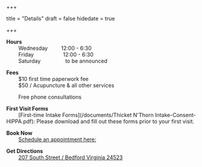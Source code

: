 +++

title = "Details"
draft = false
hidedate = true

+++

**Hours**  
&emsp;&emsp; Wednesday &emsp;&emsp;  12:00 - 6:30  
&emsp;&emsp; Friday  &emsp;&emsp;&emsp;&emsp;&emsp;  12:00 - 6:30  
&emsp;&emsp; Saturday &nbsp;&nbsp;&nbsp;&nbsp;&emsp;&emsp;&emsp;  to be announced  

**​​Fees**  
&emsp;&emsp; $10 first time paperwork fee  
&emsp;&emsp; $50 / Acupuncture & all other services </p>
&emsp;&emsp; Free phone consultations  

**First Visit Forms**  
&emsp;&emsp; [First-time Intake Forms](/documents/Thicket N'Thorn Intake-Consent-HIPPA.pdf): Please download and fill out these forms prior to your first visit.   

**Book Now**  
&emsp;&emsp; [Schedule an appointment here:](https://app.shedul.com/online_bookings/thicket-n-thorn-community-acupuncture-tektawrm)  

**Get Directions**  
&emsp;&emsp; [207 South Street / Bedford Virginia 24523](https://maps.google.com/?saddr=current+location&daddr=207%20South%20Street,%20Bedford,%2024523)
